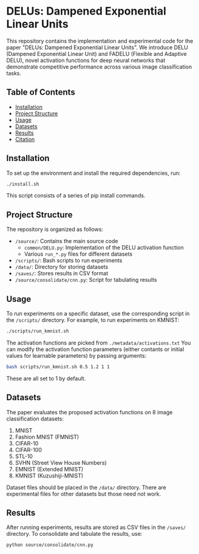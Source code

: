 # DELUs: Dampened Exponential Linear Units

This repository contains the implementation and experimental code for the paper "DELUs: Dampened Exponential Linear Units". We introduce DELU (Dampened Exponential Linear Unit) and FADELU (Flexible and Adaptive DELU), novel activation functions for deep neural networks that demonstrate competitive performance across various image classification tasks.

## Table of Contents

- [Installation](#installation)
- [Project Structure](#project-structure)
- [Usage](#usage)
- [Datasets](#datasets)
- [Results](#results)
- [Citation](#citation)

## Installation

To set up the environment and install the required dependencies, run:

```bash
./install.sh
```

This script consists of a series of pip install commands.

## Project Structure

The repository is organized as follows:

- `/source/`: Contains the main source code
  - `common/DELU.py`: Implementation of the DELU activation function
  - Various `run_*.py` files for different datasets
- `/scripts/`: Bash scripts to run experiments
- `/data/`: Directory for storing datasets
- `/saves/`: Stores results in CSV format
- `/source/consolidate/cnn.py`: Script for tabulating results


## Usage

To run experiments on a specific dataset, use the corresponding script in the `/scripts/` directory. For example, to run experiments on KMNIST:

```bash
./scripts/run_kmnist.sh
```
The activation functions are picked from `./metadata/activations.txt`
You can modify the activation function parameters (either contants or initial values for learnable parameters) by passing arguments:

```bash
bash scripts/run_kmnist.sh 0.5 1.2 1 1
```

These are all set to 1 by default.

## Datasets

The paper evaluates the proposed activation functions on 8 image classification datasets:

1. MNIST
2. Fashion MNIST (FMNIST)
3. CIFAR-10
4. CIFAR-100
5. STL-10
6. SVHN (Street View House Numbers)
7. EMNIST (Extended MNIST)
8. KMNIST (Kuzushiji-MNIST)

Dataset files should be placed in the `/data/` directory. 
There are experimental files for other datasets but those need not work.

## Results

After running experiments, results are stored as CSV files in the `/saves/` directory. To consolidate and tabulate the results, use:

```bash
python source/consolidate/cnn.py
```





